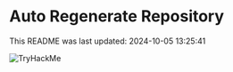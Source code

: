 # Auto Regenerate Repository

This README was last updated: 2024-10-05 13:25:41

 ![TryHackMe](https://tryhackme.com/badge/533634)